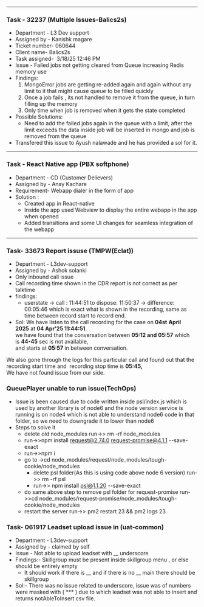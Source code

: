 
---
### Task - 32237 (Multiple Issues-Balics2s)
- Department - L3 Dev support 
- Assigned by - Kanishk magare
- Ticket number-  060644
- Client name- Balics2s
- Task assigned-  3/18/25 12:46 PM
- Issue - Failed jobs not getting cleared from Queue increasing Redis memory use
- Findings: 
	1. MongoError jobs are getting re-added again and again without any limit to it that might cause queue to be filled quickly
	2. Once a job fails , its not handled to remove it from the queue, in turn filling up the memory
	3. Only time when job is removed when it gets the state completed
- Possible Solutions: 
	- Need to add the failed jobs again in the queue with a limit, after the limit exceeds the data inside job will be inserted in mongo and job is removed from the queue
- Transfered this issue to Ayush nalawade and he has provided a sol for it.

--- 
### Task - React Native app (PBX softphone)
- Department - CD (Customer Delievers)
- Assigned by - Anay Kachare
- Requirement- Webapp dialer in the form of app
- Solution :
	- Created app in React-native
	- Inside the app used Webview to display the entire webapp in the app when opened
	- Added transitions and some UI changes for seamless integration of the webapp 


---

### Task- 33673 Report issuse (TMPW(Eclat))
- Department - L3dev-support
- Assigned by - Ashok solanki
- Only inbound call issue
- Call recording time shown in the CDR report is not correct as per talktime 
- findings:
	- userstate -> call : 11:44:51 to dispose: 11:50:37 -> difference: 00:05:46 which is exact what is shown in the recording, same as time between record start to record end.
- Sol: We have listen to the call recording for the case on **04st** **April 2025** at **04 Apr'25 11:44:51**.  
we have found that the conversation between **05:12 and 05:57** which is **44-45** sec is not available,  
and starts at **05:57** in between conversation.  
  

We also gone through the logs for this particular call and found out that the recording start time and  recording stop time is **05:45,**  
We have not found issue from our side.


### QueuePlayer unable to run issue(TechOps)
- Issue is been caused due to code written inside psl/index.js which is used by another library is of node6 and the node version service is running is on node4 which is not able to understand node6 code in that folder, so we need to downgrade it to lower than node6 
- Steps to solve it
	- delete old node_modules run->> rm -rf node_modules
	- run->>npm install request@2.74.0 request-promise@4.1.1 --save-exact
	- run->>npm i
	- go to ->cd node_modules/request/node_modules/tough-cookie/node_modules 
		- delete psl folder(As this is using code above node 6 version) run->>  rm -rf psl
		- run->> npm install psl@1.1.20 --save-exact
	- do same above step to remove psl folder for request-promise run->>cd node_modules/request-promise/node_modules/tough-cookie/node_modules
	- restart the server run->> pm2 restart 23 && pm2 logs 23




### Task- 061917 Leadset upload issue in (uat-common)
- Department - L3dev-support
- Assigned by - claimed by self
- Issue - Not able to upload leadset with __ underscore
- Findings:- Skillgroup must be present inside skillgroup menu , or else should be entirely empty
	- It should work if there is __ and if there is no __ main there should be skillgroup 
- Sol:- There was no issue related to underscore, issue was of numbers were masked with ( *** )  due to which leadset was not able to insert and returns notAbleToInsert csv file.
  
